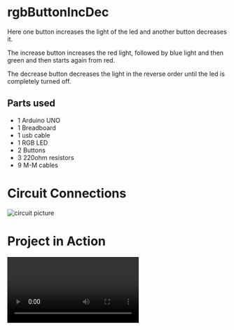 # rgbButtonIncDec

Here one button increases the light of the led and another button decreases it.

The increase button increases the red light, followed by blue light and then green and then starts again from red.

The decrease button decreases the light in the reverse order until the led is completely turned off.

## Parts used

- 1 Arduino UNO
- 1 Breadboard
- 1 usb cable
- 1 RGB LED
- 2 Buttons
- 3 220ohm resistors
- 9 M-M cables

# Circuit Connections
![circuit picture](circuit.jpg)

# Project in Action
![project in action](projectInAction.mp4)

